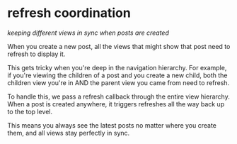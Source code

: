 # refresh coordination
*keeping different views in sync when posts are created*

When you create a new post, all the views that might show that post need to refresh to display it.

This gets tricky when you're deep in the navigation hierarchy. For example, if you're viewing the children of a post and you create a new child, both the children view you're in AND the parent view you came from need to refresh.

To handle this, we pass a refresh callback through the entire view hierarchy. When a post is created anywhere, it triggers refreshes all the way back up to the top level.

This means you always see the latest posts no matter where you create them, and all views stay perfectly in sync.
